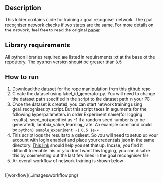 ## Description
This folder contains code for training a goal recogniser network. The goal
recogniser network checks if two states are the same. For more details on the
network, feel free to read the original [paper](https://pathak22.github.io/zeroshot-imitation/resources/iclr18.pdf)

## Library requirements
All python libraries required are listed in requirements.txt at the base of the repository.
The pytthon version should be greater than 3.5

## How to run
1. Download the dataset for the rope manipulation from this [github repo](https://github.com/pathak22/zeroshot-imitation)
2. Create the dataset using label_id_generator.py. You will need to change the dataset path 
   specified in the script to the dataset path in your PC
3. Once the dataset is created, you can start network training using goal_recogniser.py script. But this script
   takes in arguments for the following hyperparameters in order Experiment name(for logging results), seed_no(specified as -1 if a random seed number is to
   be generated), lambda_value, learning_rate. An example command could be `python3 sample_experiment -1 0.5 1e-4`
4. This script logs the results to a gsheet. So you will need to setup up your account with login enabled and place your
   credentials json in the same directory. [This link](https://www.twilio.com/blog/2017/02/an-easy-way-to-read-and-write-to-a-google-spreadsheet-in-python.html) should
   help you set that up. Incase, you find it difficult to enable this or you don't want this logging, you can disable this by commenting out the last few lines
   in the goal recongniser file
5. An overall workflow of network training is shown below
<br>
![workflow](../images/workflow.png)
<br>
